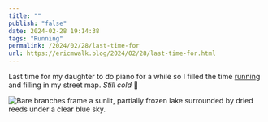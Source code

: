 ```yaml
---
title: ""
publish: "false"
date: 2024-02-28 19:14:38
tags: "Running"
permalink: /2024/02/28/last-time-for
url: https://ericmwalk.blog/2024/02/28/last-time-for.html
---
```


Last time for my daughter to do piano for a while so I filled the time [running](https://strava.com/activities/10857937629) and filling in my street map. *Still cold* 🥶

![Bare branches frame a sunlit, partially frozen lake surrounded by dried reeds under a clear blue sky.](https://ericmwalk.blog/uploads/2024/img-8045.jpeg)